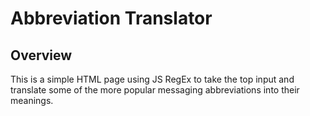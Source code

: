 # Abbreviation Translator

## Overview
  This is a simple HTML page using JS RegEx to take the top input and translate some of the more popular messaging abbreviations into their meanings.
